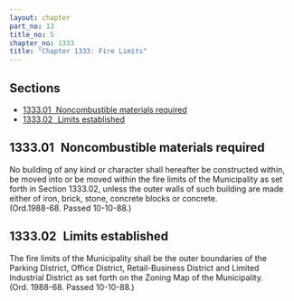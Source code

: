 ```yaml
---
layout: chapter
part_no: 13
title_no: 5
chapter_no: 1333
title: "Chapter 1333: Fire Limits"
---
```


## Sections

* [1333.01   Noncombustible materials required](#133301-noncombustible-materials-required)
* [1333.02   Limits established](#133302-limits-established)

## 1333.01   Noncombustible materials required

No building of any kind or character shall hereafter be constructed within,
be moved into or be moved within the fire limits of the Municipality as set
forth in Section 1333.02, unless the outer walls of such building are made either of iron,
brick, stone, concrete blocks or concrete.  
(Ord.1988-68. Passed 10-10-88.)

## 1333.02   Limits established

The fire limits of the Municipality shall be the outer boundaries of the
Parking District, Office District, Retail-Business District and Limited
Industrial District as set forth on the Zoning Map of the Municipality.  
(Ord. 1988-68. Passed 10-10-88.)
